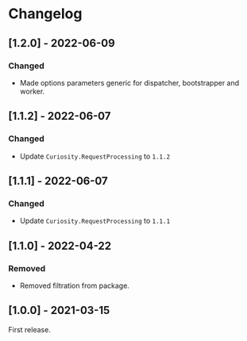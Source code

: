 # Changelog

## [1.2.0] - 2022-06-09

### Changed

- Made options parameters generic for dispatcher, bootstrapper and worker.

## [1.1.2] - 2022-06-07

### Changed

- Update `Curiosity.RequestProcessing` to `1.1.2`

## [1.1.1] - 2022-06-07

### Changed

- Update `Curiosity.RequestProcessing` to `1.1.1`

## [1.1.0] - 2022-04-22

### Removed

- Removed filtration from package.

## [1.0.0] - 2021-03-15

First release.
